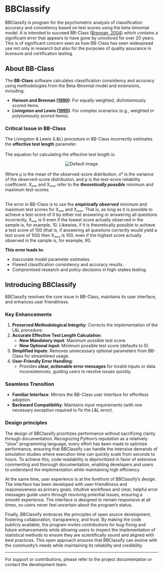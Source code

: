 # BBClassify

BBClassify is program for the psychometric analysis of classification accuracy and consistency based on test scores using the beta-binomial model. It is intended to succeed BB-Class ([Brennan, 2004](https://brennancrickgenova.org/classification-decision-consistency-programs/)) which contains a significant error that appears to have gone by unnoticed for over 20 years. This is of significant concern seen as how BB-Class has seen widespread use not only in research but also for the purposes of quality assurance in licensure and certification testing.

## About BB-Class

The **BB-Class** software calculates classification consistency and accuracy using methodologies from the Beta-Binomial model and extensions, including:
- **Hanson and Brennan ([1990](https://onlinelibrary.wiley.com/doi/abs/10.1111/j.1745-3984.1990.tb00753.x))**: For equally weighted, dichotomously scored items.
- **Livingston and Lewis ([1995](https://onlinelibrary.wiley.com/doi/abs/10.1111/j.1745-3984.1995.tb00462.x))**: For complex scenarios (e.g., weighted or polytomously scored items).
 
### Critical Issue in BB-Class
The Livingston & Lewis (L&L) procedure in BB-Class incorrectly estimates the **effective test length** parameter.<br><br>
The equation for calculating the effective test length is:

<div align="center">
<picture>
   <source srcset="https://quicklatex.com/cache3/ab/ql_f6ece2871c700a2a20c15f863bd48dab_l3.png" media="(prefers-color-scheme: light)">
   <source srcset="https://quicklatex.com/cache3/bc/ql_1f22e5b3830a792b9090b035feb729bc_l3.png" media="(prefers-color-scheme: dark)">
   <img src="https://quicklatex.com/cache3/ab/ql_f6ece2871c700a2a20c15f863bd48dab_l3.png" alt="Default Image">
</picture>
</div>
<br>
Where μ is the mean of the observed-score distribution, σ² is the variance of the observed-score distribution, and ρ is the test-score reliability coefficient. Xₘᵢₙ and Xₘₐₓ refer to the <i><b>theoretically possible</b></i> minimum and maximum test-scores.<br><br>
 
The error in BB-Class is to use the <i><b>empirically observed</b></i> minimum and maximum test scores for Xₘᵢₙ and Xₘₐₓ. That is, as long as it is possible to achieve a test-score of 0 by either not answering or answering all questions incorrectly, Xₘᵢₙ is 0 even if the lowest score actually observed in the sample is, for example, 10. Likewise, if it is theoretically possible to achieve a test score of 100 (that is, if answering all questions correctly would yield a test score of 100) then Xₘₐₓ is 100, even if the highest score actually observed in the sample is, for example, 90. 

**This error leads to:**
- Inaccurate model parameter estimates.
- Flawed classification consistency and accuracy results.
- Compromised research and policy decisions in high-stakes testing.

## Introducing BBClassify

BBClassify resolves the core issue in BB-Class, maintains its user interface, and enhances user friendliness.

### Key Enhancements  
1. **Preserved Methodological Integrity**: Corrects the implementation of the L&L procedure.  
2. **Accurate Effective Test Length Calculation**:  
   - **New Mandatory input**: Maximum possible test score.  
   - **New Optional input**: Minimum possible test score (defaults to 0).
3. **Simplified Inputs**: Removes unnecessary optional parameters from BB-Class for streamlined usage.  
4. **User-Friendly Error Handling**:  
   - Provides **clear, actionable error messages** for invalid inputs or data inconsistencies, guiding users to resolve issues quickly.

### Seamless Transition
- **Familiar Interface**: Mirrors the BB-Class user interface for effortless adoption.  
- **Backward Compatibility**: Maintains input requirements (with one necessary exception required to fix the L&L error).  

### Design principles
The design of BBClassify prioritizes performance without sacrificing clarity through documentation. Recognizing Python’s reputation as a relatively "slow" programming language, every effort has been made to optimize performance, ensuring that BBClassify can handle the intensive demands of simulation studies where execution time can quickly scale from seconds to hours. To achieve this, code readability is deprioritized in favor of extensive commenting and thorough documentation, enabling developers and users to understand the implementation while maintaining high efficiency.

At the same time, user experience is at the forefront of BBClassify’s design. The interface has been developed with user-friendliness and responsiveness as primary goals. Intuitive workflows and clear, helpful error messages guide users through resolving potential issues, ensuring a smooth experience. The interface is designed to remain responsive at all times, so users never feel uncertain about the program’s status.

Finally, BBClassify embraces the principles of open source development, fostering collaboration, transparency, and trust. By making the code publicly available, the program invites contributions for bug-fixing and future enhancements while allowing users to inspect the implementation of statistical methods to ensure they are scientifically sound and aligned with best practices. This open approach ensures that BBClassify can evolve with the community’s needs while maintaining its reliability and credibility.

---

For support or contributions, please refer to the project documentation or contact the development team.
